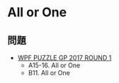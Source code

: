# All or One

## 問題
- [WPF PUZZLE GP 2017 ROUND 1](../questions/wpfpgp2017_1.md)
	- A15-16. All or One
	- B11. All or One
